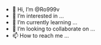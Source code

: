 - 👋 Hi, I’m @Ro999v
- 👀 I’m interested in ...
- 🌱 I’m currently learning ...
- 💞️ I’m looking to collaborate on ...
- 📫 How to reach me ...

<!---
Ro999v/Ro999v is a ✨ special ✨ repository because its `README.md` (this file) appears on your GitHub profile.
You can click the Preview link to take a look at your changes.
--->

